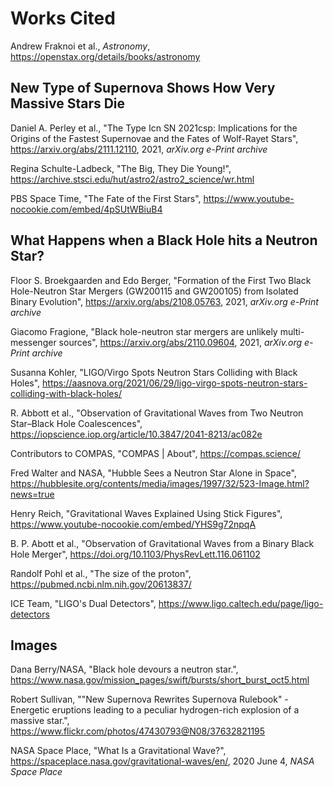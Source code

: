 # Works Cited

Andrew Fraknoi et al., *Astronomy*, <https://openstax.org/details/books/astronomy>  

## New Type of Supernova Shows How Very Massive Stars Die

Daniel A. Perley et al., "The Type Icn SN 2021csp: Implications for the Origins of the Fastest Supernovae and the Fates of Wolf-Rayet Stars", <https://arxiv.org/abs/2111.12110>, 2021, *arXiv.org e-Print archive*

Regina Schulte-Ladbeck, "The Big, They Die Young!", <https://archive.stsci.edu/hut/astro2/astro2_science/wr.html>

PBS Space Time, "The Fate of the First Stars", <https://www.youtube-nocookie.com/embed/4pSUtWBiuB4>

## What Happens when a Black Hole hits a Neutron Star?

Floor S. Broekgaarden and Edo Berger, "Formation of the First Two Black Hole-Neutron Star Mergers (GW200115 and GW200105) from Isolated Binary Evolution", <https://arxiv.org/abs/2108.05763>, 2021, *arXiv.org e-Print archive*

Giacomo Fragione, "Black hole-neutron star mergers are unlikely multi-messenger sources", <https://arxiv.org/abs/2110.09604>, 2021, *arXiv.org e-Print archive*

Susanna Kohler, "LIGO/Virgo Spots Neutron Stars Colliding with Black Holes", <https://aasnova.org/2021/06/29/ligo-virgo-spots-neutron-stars-colliding-with-black-holes/>

R. Abbott et al., "Observation of Gravitational Waves from Two Neutron Star–Black Hole Coalescences", <https://iopscience.iop.org/article/10.3847/2041-8213/ac082e>

Contributors to COMPAS, "COMPAS \| About", <https://compas.science/>

Fred Walter and NASA, "Hubble Sees a Neutron Star Alone in Space", <https://hubblesite.org/contents/media/images/1997/32/523-Image.html?news=true>

Henry Reich, "Gravitational Waves Explained Using Stick Figures", <https://www.youtube-nocookie.com/embed/YHS9g72npqA>

B. P. Abott et al., "Observation of Gravitational Waves from a Binary Black Hole Merger", <https://doi.org/10.1103/PhysRevLett.116.061102>

Randolf Pohl et al., "The size of the proton", <https://pubmed.ncbi.nlm.nih.gov/20613837/>

ICE Team, "LIGO's Dual Detectors", <https://www.ligo.caltech.edu/page/ligo-detectors>

## Images

Dana Berry/NASA, "Black hole devours a neutron star.", <https://www.nasa.gov/mission_pages/swift/bursts/short_burst_oct5.html>

Robert Sullivan, ""New Supernova Rewrites Supernova Rulebook" - Energetic eruptions leading to a peculiar hydrogen-rich explosion of a massive star.", <https://www.flickr.com/photos/47430793@N08/37632821195>

NASA Space Place, "What Is a Gravitational Wave?", <https://spaceplace.nasa.gov/gravitational-waves/en/>, 2020 June 4, *NASA Space Place*
